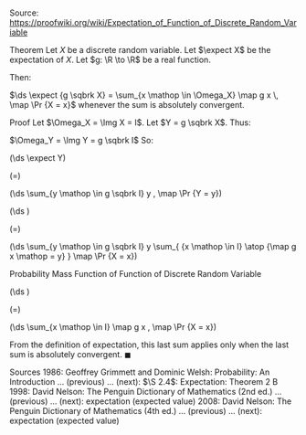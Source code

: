 # 

Source: https://proofwiki.org/wiki/Expectation_of_Function_of_Discrete_Random_Variable

Theorem
Let $X$ be a discrete random variable.
Let $\expect X$ be the expectation of $X$.
Let $g: \R \to \R$ be a real function.

Then:

$\ds \expect {g \sqbrk X} = \sum_{x \mathop \in \Omega_X} \map g x \, \map \Pr {X = x}$
whenever the sum is absolutely convergent.


Proof
Let $\Omega_X = \Img X = I$.
Let $Y = g \sqbrk X$.
Thus:

$\Omega_Y = \Img Y = g \sqbrk I$
So:














\(\ds \expect Y\)

\(=\)







\(\ds \sum_{y \mathop \in g \sqbrk I} y \, \map \Pr {Y = y}\)




















\(\ds \)

\(=\)







\(\ds \sum_{y \mathop \in g \sqbrk I} y \sum_{ {x \mathop \in I} \atop {\map g x \mathop = y} } \map \Pr {X = x}\)





Probability Mass Function of Function of Discrete Random Variable














\(\ds \)

\(=\)







\(\ds \sum_{x \mathop \in I} \map g x \, \map \Pr {X = x}\)









From the definition of expectation, this last sum applies only when the last sum is absolutely convergent.
$\blacksquare$


Sources
1986: Geoffrey Grimmett and Dominic Welsh: Probability: An Introduction ... (previous) ... (next): $\S 2.4$: Expectation: Theorem $2 \ \text{B}$
1998: David Nelson: The Penguin Dictionary of Mathematics (2nd ed.) ... (previous) ... (next): expectation (expected value)
2008: David Nelson: The Penguin Dictionary of Mathematics (4th ed.) ... (previous) ... (next): expectation (expected value)




